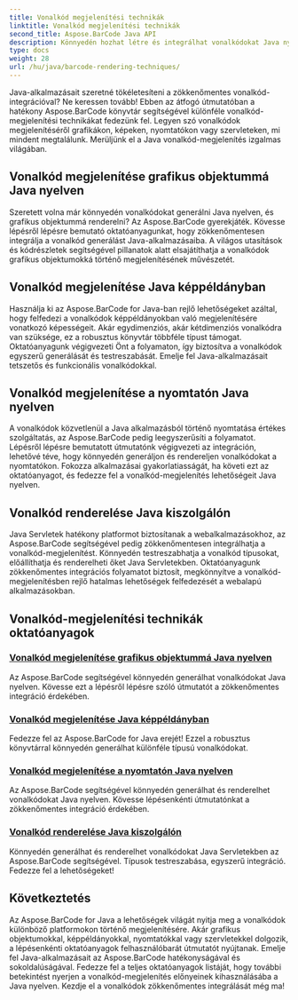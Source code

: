 ```yaml
---
title: Vonalkód megjelenítési technikák
linktitle: Vonalkód megjelenítési technikák
second_title: Aspose.BarCode Java API
description: Könnyedén hozhat létre és integrálhat vonalkódokat Java nyelven az Aspose.BarCode segítségével. Fedezze fel a lépésről lépésre bemutatott oktatóanyagokat a vonalkódok grafikákon, képeken, nyomtatókon és szervleteken való megjelenítéséhez.
type: docs
weight: 28
url: /hu/java/barcode-rendering-techniques/
---
```


Java-alkalmazásait szeretné tökéletesíteni a zökkenőmentes vonalkód-integrációval? Ne keressen tovább! Ebben az átfogó útmutatóban a hatékony Aspose.BarCode könyvtár segítségével különféle vonalkód-megjelenítési technikákat fedezünk fel. Legyen szó vonalkódok megjelenítéséről grafikákon, képeken, nyomtatókon vagy szervleteken, mi mindent megtalálunk. Merüljünk el a Java vonalkód-megjelenítés izgalmas világában.

## Vonalkód megjelenítése grafikus objektummá Java nyelven

Szeretett volna már könnyedén vonalkódokat generálni Java nyelven, és grafikus objektummá renderelni? Az Aspose.BarCode gyerekjáték. Kövesse lépésről lépésre bemutató oktatóanyagunkat, hogy zökkenőmentesen integrálja a vonalkód generálást Java-alkalmazásaiba. A világos utasítások és kódrészletek segítségével pillanatok alatt elsajátíthatja a vonalkódok grafikus objektumokká történő megjelenítésének művészetét.

## Vonalkód megjelenítése Java képpéldányban

Használja ki az Aspose.BarCode for Java-ban rejlő lehetőségeket azáltal, hogy felfedezi a vonalkódok képpéldányokban való megjelenítésére vonatkozó képességeit. Akár egydimenziós, akár kétdimenziós vonalkódra van szüksége, ez a robusztus könyvtár többféle típust támogat. Oktatóanyagunk végigvezeti Önt a folyamaton, így biztosítva a vonalkódok egyszerű generálását és testreszabását. Emelje fel Java-alkalmazásait tetszetős és funkcionális vonalkódokkal.

## Vonalkód megjelenítése a nyomtatón Java nyelven

A vonalkódok közvetlenül a Java alkalmazásból történő nyomtatása értékes szolgáltatás, az Aspose.BarCode pedig leegyszerűsíti a folyamatot. Lépésről lépésre bemutatott útmutatónk végigvezeti az integráción, lehetővé téve, hogy könnyedén generáljon és rendereljen vonalkódokat a nyomtatókon. Fokozza alkalmazásai gyakorlatiasságát, ha követi ezt az oktatóanyagot, és fedezze fel a vonalkód-megjelenítés lehetőségeit Java nyelven.

## Vonalkód renderelése Java kiszolgálón

Java Servletek hatékony platformot biztosítanak a webalkalmazásokhoz, az Aspose.BarCode segítségével pedig zökkenőmentesen integrálhatja a vonalkód-megjelenítést. Könnyedén testreszabhatja a vonalkód típusokat, előállíthatja és renderelheti őket Java Servletekben. Oktatóanyagunk zökkenőmentes integrációs folyamatot biztosít, megkönnyítve a vonalkód-megjelenítésben rejlő hatalmas lehetőségek felfedezését a webalapú alkalmazásokban.

## Vonalkód-megjelenítési technikák oktatóanyagok
### [Vonalkód megjelenítése grafikus objektummá Java nyelven](./rendering-barcode-graphics-object/)
Az Aspose.BarCode segítségével könnyedén generálhat vonalkódokat Java nyelven. Kövesse ezt a lépésről lépésre szóló útmutatót a zökkenőmentes integráció érdekében.
### [Vonalkód megjelenítése Java képpéldányban](./rendering-barcode-image-instance/)
Fedezze fel az Aspose.BarCode for Java erejét! Ezzel a robusztus könyvtárral könnyedén generálhat különféle típusú vonalkódokat.
### [Vonalkód megjelenítése a nyomtatón Java nyelven](./rendering-barcode-printer/)
Az Aspose.BarCode segítségével könnyedén generálhat és renderelhet vonalkódokat Java nyelven. Kövesse lépésenkénti útmutatónkat a zökkenőmentes integráció érdekében.
### [Vonalkód renderelése Java kiszolgálón](./rendering-barcode-servlet/)
Könnyedén generálhat és renderelhet vonalkódokat Java Servletekben az Aspose.BarCode segítségével. Típusok testreszabása, egyszerű integráció. Fedezze fel a lehetőségeket!

## Következtetés
Az Aspose.BarCode for Java a lehetőségek világát nyitja meg a vonalkódok különböző platformokon történő megjelenítésére. Akár grafikus objektumokkal, képpéldányokkal, nyomtatókkal vagy szervletekkel dolgozik, a lépésenkénti oktatóanyagok felhasználóbarát útmutatót nyújtanak. Emelje fel Java-alkalmazásait az Aspose.BarCode hatékonyságával és sokoldalúságával. Fedezze fel a teljes oktatóanyagok listáját, hogy további betekintést nyerjen a vonalkód-megjelenítés előnyeinek kihasználásába a Java nyelven. Kezdje el a vonalkódok zökkenőmentes integrálását még ma!